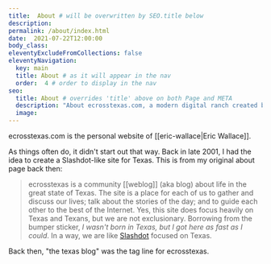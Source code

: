 ```yaml
---
title:  About # will be overwritten by SEO.title below
description:
permalink: /about/index.html
date:  2021-07-22T12:00:00
body_class:
eleventyExcludeFromCollections: false
eleventyNavigation:
  key: main
  title: About # as it will appear in the nav
  order:  4 # order to display in the nav
seo:
  title: About # overrides 'title' above on both Page and META
  description: "About ecrosstexas.com, a modern digital ranch created by Eric Wallace"
  image:
---
```


ecrosstexas.com is the personal website of [[eric-wallace|Eric Wallace]].

As things often do, it didn't start out that way. Back in late 2001, I had the idea to create a Slashdot-like site for Texas.  This is from my original about page back then:

> ecrosstexas is a community [[weblog]] (aka blog) about life in the great state of Texas. The site is a place for each of us to gather and discuss our lives; talk about the stories of the day; and to guide each other to the best of the Internet. Yes, this site does focus heavily on Texas and Texans, but we are not exclusionary. Borrowing from the bumper sticker, _I wasn't born in Texas, but I got here as fast as I could_. In a way, we are like [Slashdot](http://www.slashdot.org/) focused on Texas.

Back then, "the texas blog" was the tag line for ecrosstexas.

<!--
## Inspirations:
- https://www.zachleat.com/web/about/
- https://www.paulirish.com/about/
- https://marco.org/about
- https://shawnblanc.net/colophon/
-->
